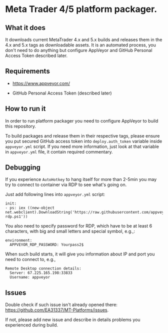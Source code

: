 # Meta Trader 4/5 platform packager.

## What it does

It downloads current MetaTrader 4.x and 5.x builds and releases them in the 4.x and 5.x tags as downloadable assets. It is an automated process, you don't need to do anything but configure AppVeyor and GitHub Personal Access Token described later.

## Requirements

* https://www.appveyor.com/

* GitHub Personal Access Token (described later)

## How to run it

In order to run platform packager you need to configure AppVeyor to build this repository.

To build packages and release them in their respective tags, please ensure you put secured GitHub access token into `deploy.auth_token` variable inside `appveyor.yml` script. If you need more information, just look at that variable in `appveyor.yml` file, it contain required commentary.

## Debugging

If you experience `AutoHotkey` to hang itself for more than 2-5min you may try to connect to container via RDP to see what's going on.

Just add following lines into `appveyor.yml` script:

```
init:
- ps: iex ((new-object net.webclient).DownloadString('https://raw.githubusercontent.com/appveyor/ci/master/scripts/enable-rdp.ps1'))
```

You also need to specify password for RDP, which have to be at least 6 characters, with big and small letters and special symbol, e.g.,:

```
environment:
  APPVEYOR_RDP_PASSWORD: Yourpass2$
```

When such build starts, it will give you information about IP and port you need to connect to, e.g.,

```
Remote Desktop connection details:
  Server: 67.225.165.198:33833
  Username: appveyor
```

## Issues

Double check if such issue isn't already opened there: https://github.com/EA31337/MT-Platforms/issues.

If not, please add new issue and describe in details problems you experienced during build.